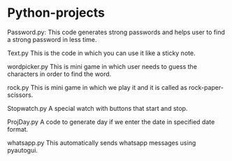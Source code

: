 # Python-projects
Password.py:
  This code generates strong passwords and helps user to find a strong password in less time. 
  
Text.py
  This is the code in which you can use it like a sticky note.
  
wordpicker.py
  This is mini game in which user needs to guess the characters in order to find the word.
  
rock.py
  This is mini game in which we play it and it is called as rock-paper-scissors.

Stopwatch.py
  A special watch with buttons that start and stop.

ProjDay.py
  A code to generate day if we enter the date in specified date format.

whatsapp.py
  This automatically sends whatsapp messages using pyautogui.
